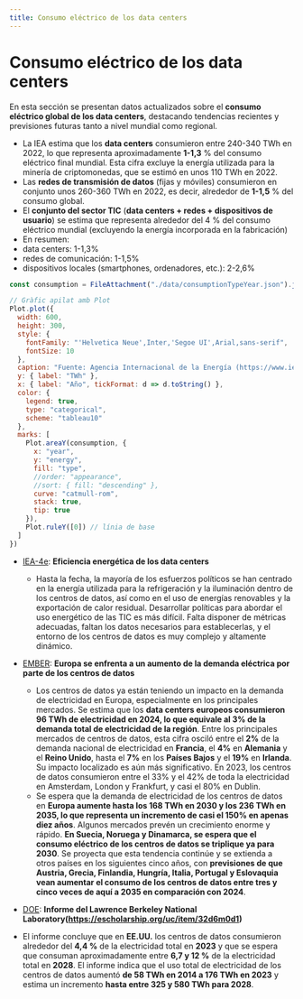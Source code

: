 ```yaml
---
title: Consumo eléctrico de los data centers
---
```


# Consumo eléctrico de los data centers

En esta sección se presentan datos actualizados sobre el **consumo eléctrico global de los data centers**, destacando tendencias recientes y previsiones futuras tanto a nivel mundial como regional.

- La IEA estima que los **data centers** consumieron entre 240-340 TWh en 2022, lo que representa aproximadamente **1-1,3** % del consumo eléctrico final mundial. Esta cifra excluye la energía utilizada para la minería de criptomonedas, que se estimó en unos 110 TWh en 2022.
- Las **redes de transmisión de datos** (fijas y móviles) consumieron en conjunto unos 260-360 TWh en 2022, es decir, alrededor de **1-1,5** % del consumo global. 
- El **conjunto del sector TIC** (**data centers + redes + dispositivos de usuario**) se estima que representa alrededor del 4 % del consumo eléctrico mundial (excluyendo la energía incorporada en la fabricación) 
- En resumen: 
 - data centers: 1-1,3%
 - redes de comunicación: 1-1,5%
 - dispositivos locales (smartphones, ordenadores, etc.): 2-2,6%

```js
const consumption = FileAttachment("./data/consumptionTypeYear.json").json();
```

```js
// Gràfic apilat amb Plot
Plot.plot({
  width: 600,
  height: 300,
  style: {
    fontFamily: "'Helvetica Neue',Inter,'Segoe UI',Arial,sans-serif",
    fontSize: 10
  },
  caption: "Fuente: Agencia Internacional de la Energía (https://www.iea.org/data-and-statistics/charts/global-data-centre-electricity-consumption-by-equipment-base-case-2020-2030).",
  y: { label: "TWh" },
  x: { label: "Año", tickFormat: d => d.toString() },
  color: {
    legend: true,
    type: "categorical",
    scheme: "tableau10"
  },
  marks: [
    Plot.areaY(consumption, {
      x: "year",
      y: "energy",
      fill: "type",
      //order: "appearance",
      //sort: { fill: "descending" },
      curve: "catmull-rom",
      stack: true,
      tip: true
    }),
    Plot.ruleY([0]) // línia de base
  ]
})
```


- [IEA-4e](https://www.iea-4e.org/edna/tasks/energy-efficiency-of-data-centres/): **Eficiencia energética de los data centers**
  - Hasta la fecha, la mayoría de los esfuerzos políticos se han centrado en la energía utilizada para la refrigeración y la iluminación dentro de los centros de datos, así como en el uso de energías renovables y la exportación de calor residual. Desarrollar políticas para abordar el uso energético de las TIC es más difícil. Falta disponer de métricas adecuadas, faltan los datos necesarios para establecerlas, y el entorno de los centros de datos es muy complejo y altamente dinámico.

- [EMBER](https://ember-energy.org/latest-insights/grids-for-data-centres-ambitious-grid-planning-can-win-europes-ai-race/grids-for-data-centres/): **Europa se enfrenta a un aumento de la demanda eléctrica por parte de los centros de datos**
  - Los centros de datos ya están teniendo un impacto en la demanda de electricidad en Europa, especialmente en los principales mercados. Se estima que los **data centers europeos consumieron 96 TWh de electricidad en 2024, lo que equivale al 3% de la demanda total de electricidad de la región**. Entre los principales mercados de centros de datos, esta cifra osciló entre el **2%** de la demanda nacional de electricidad en **Francia**, el **4%** en **Alemania** y el **Reino Unido**, hasta el **7%** en los **Países Bajos** y el **19%** en **Irlanda**. Su impacto localizado es aún más significativo. En 2023, los centros de datos consumieron entre el 33% y el 42% de toda la electricidad en Amsterdam, London y Frankfurt, y casi el 80% en Dublin.
  - Se espera que la demanda de electricidad de los centros de datos en **Europa aumente hasta los 168 TWh en 2030 y los 236 TWh en 2035, lo que representa un incremento de casi el 150% en apenas diez años**. Algunos mercados prevén un crecimiento enorme y rápido. **En Suecia, Noruega y Dinamarca, se espera que el consumo eléctrico de los centros de datos se triplique ya para 2030**. Se proyecta que esta tendencia continúe y se extienda a otros países en los siguientes cinco años, con **previsiones de que Austria, Grecia, Finlandia, Hungría, Italia, Portugal y Eslovaquia vean aumentar el consumo de los centros de datos entre tres y cinco veces de aquí a 2035 en comparación con 2024**.

 

- [DOE](https://www.energy.gov/articles/doe-releases-new-report-evaluating-increase-electricity-demand-data-centers): **Informe del Lawrence Berkeley National Laboratory(https://escholarship.org/uc/item/32d6m0d1)**
 - El informe concluye que en **EE.UU.** los centros de datos consumieron alrededor del **4,4 %** de la electricidad total en **2023** y que se espera que consuman aproximadamente entre **6,7 y 12 %** de la electricidad total en **2028**. El informe indica que el uso total de electricidad de los centros de datos aumentó **de 58 TWh en 2014 a 176 TWh en 2023** y estima un incremento **hasta entre 325 y 580 TWh para 2028**.

 


 
